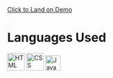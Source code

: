 
  <div class=demo>
  <a href="https://todo-app-sage-xi.vercel.app/">Click to Land on Demo</a>
</div>
<h1>Languages Used</h1>
<p>
 <img src="https://cdn.jsdelivr.net/gh/devicons/devicon/icons/html5/html5-original.svg" alt="HTML" width="40" height="40" />
        <img src="https://cdn.jsdelivr.net/gh/devicons/devicon/icons/css3/css3-original.svg" alt="CSS" width="40" height="40" />
        <img src="https://cdn.jsdelivr.net/gh/devicons/devicon/icons/javascript/javascript-original.svg" alt="JavaScript" width="35" height="35" />
</p>
